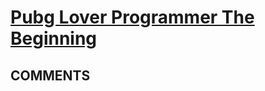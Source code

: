 # [Pubg Lover Programmer The Beginning](https://toph.co/p/pubg-lover-programmer-the-beginning)

## __COMMENTS__

> 

